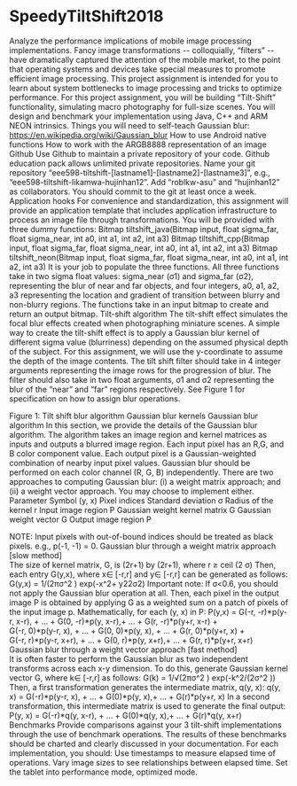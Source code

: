 # SpeedyTiltShift2018

Analyze the performance implications of mobile image processing implementations.
Fancy image transformations -- colloquially, “filters” -- have dramatically captured the attention of the mobile market, to the point that operating systems and devices take special measures to promote efficient image processing. This project assignment is intended for you to learn about system bottlenecks to image processing and tricks to optimize performance.
For this project assignment, you will be building “Tilt-Shift” functionality, simulating macro photography for full-size scenes. You will design and benchmark your implementation using Java, C++ and ARM NEON intrinsics.
Things you will need to self-teach
	Gaussian blur: https://en.wikipedia.org/wiki/Gaussian_blur 
	How to use Android native functions
	How to work with the ARGB8888 representation of an image
Github
Use Github to maintain a private repository of your code. Github education pack allows unlimited private repositories. Name your git repository “eee598-tiltshift-[lastname1]-[lastname2]-[lastname3]”, e.g., “eee598-tiltshift-likamwa-hujinhan12”. Add “roblkw-asu” and “hujinhan12” as collaborators.
You should commit to the git at least once a week.
Application hooks
For convenience and standardization, this assignment will provide an application template that includes application infrastructure to process an image file through transformations. 
You will be provided with three dummy functions: 
	Bitmap tiltshift_java(Bitmap input, float sigma_far, float sigma_near, int a0, int a1, int a2, int a3)
	Bitmap tiltshift_cpp(Bitmap input, float sigma_far, float sigma_near, int a0, int a1, int a2, int a3)
	Bitmap tiltshift_neon(Bitmap input, float sigma_far, float sigma_near, int a0, int a1, int a2, int a3)
It is your job to populate the three functions.
All three functions take in two sigma float values: sigma_near (σ1) and sigma_far (σ2), representing the blur of near and far objects, and four integers, a0, a1, a2, a3 representing the location and gradient of transition between blurry and non-blurry regions. The functions take in an input bitmap to create and return an output bitmap.
Tilt-shift algorithm
The tilt-shift effect simulates the focal blur effects created when photographing miniature scenes. A simple way to create the tilt-shift effect is to apply a Gaussian blur kernel of different sigma value (blurriness) depending on the assumed physical depth of the subject. For this assignment, we will use the y-coordinate to assume the depth of the image contents.
The tilt shift filter should take in 4 integer arguments representing the image rows for the progression of blur. The filter should also take in two float arguments, σ1 and σ2 representing the blur of the “near” and “far” regions respectively. See Figure 1 for specification on how to assign blur operations.
 
Figure 1: Tilt shift blur algorithm Gaussian blur kernels
Gaussian blur algorithm	
In this section, we provide the details of the Gaussian blur algorithm. The algorithm takes an image region and kernel matrices as inputs and outputs a blurred image region. Each input pixel has an R,G, and B color component value. Each output pixel is a Gaussian-weighted combination of nearby input pixel values. Gaussian blur should be performed on each color channel (R, G, B) independently. There are two approaches to computing Gaussian blur: (i) a weight matrix approach; and (ii) a weight vector approach. You may choose to implement either.
Parameter	Symbol
(y, x)	Pixel indices
Standard deviation	σ
Radius of the kernel	r
Input image region	P
Gaussian weight kernel matrix	G
Gaussian weight vector	G
Output image region	P

NOTE: Input pixels with out-of-bound indices should be treated as black pixels. e.g., p(-1, -1) = 0.
Gaussian blur through a weight matrix approach [slow method]	
The size of kernel matrix, G, is (2r+1) by (2r+1), where r ≥ ceil (2 σ)	
Then, each entry G(y,x), where x∈ [-r,r] and y∈ [-r,r] can be generated as follows:
G(y,x) = 1/(2πσ^2 ) exp(-x^2+ y22σ2)
Important note: If σ<0.6, you should not apply the Gaussian blur operation at all.
Then, each pixel in the output image P is obtained by applying G as a weighted sum on a patch of pixels of the input image p. Mathematically, for each (y, x) in P:
P(y,x) = 	G(-r, -r)*p(y-r, x-r), + … + G(0, -r)*p(y, x-r),+ … + G(r, -r)*p(y+r, x-r) +	
G(-r, 0)*p(y-r, x),     + … + G(0, 0)*p(y, x),   + … + G(r, 0)*p(y+r, x) +	
G(-r, r)*p(y-r, x+r), + … + G(0, r)*p(y, x+r),+ … + G(r, r)*p(y+r, x+r)
Gaussian blur through a weight vector approach [fast method]	
It is often faster to perform the Gaussian blur as two independent transforms across each x-y dimension. To do this, generate Gaussian kernel vector G, where k∈ [-r,r] as follows: 
G(k) = 1/√(2πσ^2 ) exp(-k^2/(2σ^2 ))
Then, a first transformation generates the intermediate matrix, q(y, x):
q(y, x) = G(-r)*p(y-r, x), + … + G(0)*p(y, x),+ … + G(r)*p(y+r, x)
In a second transformation, this intermediate matrix is used to generate the final output:
P(y, x) = G(-r)*q(y, x-r), + … + G(0)*q(y, x),+ … + G(r)*q(y, x+r)
Benchmarks
Provide comparisons against your 3 tilt-shift implementations through the use of benchmark operations. The results of these benchmarks should be charted and clearly discussed in your documentation.
For each implementation, you should:
	Use timestamps to measure elapsed time of operations.
	Vary image sizes to see relationships between elapsed time.
	Set the tablet into performance mode, optimized mode.

